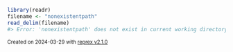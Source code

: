 ``` r
library(readr)
filename <- "nonexistentpath"
read_delim(filename)
#> Error: 'nonexistentpath' does not exist in current working directory ('C:/Users/u0118974/repos/github/hpcleuven/R-best-practices/R').
```

<sup>Created on 2024-03-29 with [reprex v2.1.0](https://reprex.tidyverse.org)</sup>
